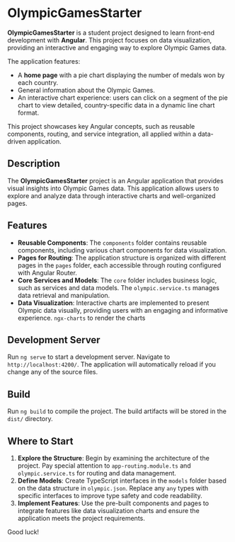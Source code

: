 # OlympicGamesStarter

**OlympicGamesStarter** is a student project designed to learn front-end development with **Angular**. This project focuses on data visualization, providing an interactive and engaging way to explore Olympic Games data.

The application features:
- A **home page** with a pie chart displaying the number of medals won by each country.
- General information about the Olympic Games.
- An interactive chart experience: users can click on a segment of the pie chart to view detailed, country-specific data in a dynamic line chart format.

This project showcases key Angular concepts, such as reusable components, routing, and service integration, all applied within a data-driven application.


## Description

The **OlympicGamesStarter** project is an Angular application that provides visual insights into Olympic Games data. This application allows users to explore and analyze data through interactive charts and well-organized pages.

## Features

- **Reusable Components**: The `components` folder contains reusable components, including various chart components for data visualization.
- **Pages for Routing**: The application structure is organized with different pages in the `pages` folder, each accessible through routing configured with Angular Router.
- **Core Services and Models**: The `core` folder includes business logic, such as services and data models. The `olympic.service.ts` manages data retrieval and manipulation.
- **Data Visualization**: Interactive charts are implemented to present Olympic data visually, providing users with an engaging and informative experience. `ngx-charts` to render the charts


## Development Server

Run `ng serve` to start a development server. Navigate to `http://localhost:4200/`. The application will automatically reload if you change any of the source files.

## Build

Run `ng build` to compile the project. The build artifacts will be stored in the `dist/` directory.

## Where to Start

1. **Explore the Structure**: Begin by examining the architecture of the project. Pay special attention to `app-routing.module.ts` and `olympic.service.ts` for routing and data management.
2. **Define Models**: Create TypeScript interfaces in the `models` folder based on the data structure in `olympic.json`. Replace any `any` types with specific interfaces to improve type safety and code readability.
3. **Implement Features**: Use the pre-built components and pages to integrate features like data visualization charts and ensure the application meets the project requirements.

Good luck!
